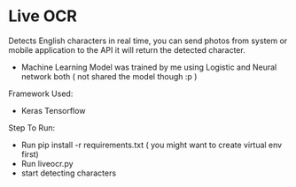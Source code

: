 # Live OCR
Detects English characters in real time, you can send photos from system or mobile application to the API it will return the detected character.

* Machine Learning Model was trained by me using Logistic and Neural network both ( not shared the model though :p )

Framework Used:
- Keras Tensorflow

Step To Run:
- Run pip install -r requirements.txt ( you might want to create virtual env first)
- Run liveocr.py
- start detecting characters
